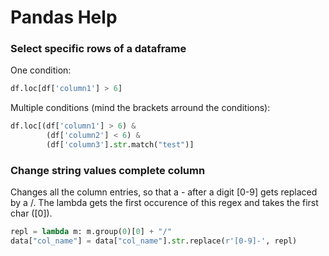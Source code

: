 # Pandas Help

### Select specific rows of a dataframe
One condition:
```python
df.loc[df['column1'] > 6]
```
Multiple conditions (mind the brackets arround the conditions):
```python
df.loc[(df['column1'] > 6) & 
        (df['column2'] < 6) &
        (df['column3'].str.match("test")]
```
### Change string values complete column
Changes all the column entries, so that a - after a digit [0-9] gets replaced by a /.
The lambda gets the first occurence of this regex and takes the first char ([0]).
```python
repl = lambda m: m.group(0)[0] + "/"
data["col_name"] = data["col_name"].str.replace(r'[0-9]-', repl)
```
